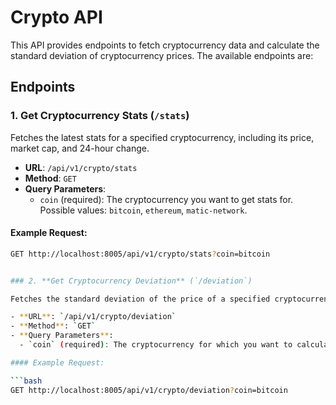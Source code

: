 # Crypto API

This API provides endpoints to fetch cryptocurrency data and calculate the standard deviation of cryptocurrency prices. The available endpoints are:

## Endpoints

### 1. **Get Cryptocurrency Stats** (`/stats`)

Fetches the latest stats for a specified cryptocurrency, including its price, market cap, and 24-hour change.

- **URL**: `/api/v1/crypto/stats`
- **Method**: `GET`
- **Query Parameters**:
  - `coin` (required): The cryptocurrency you want to get stats for. Possible values: `bitcoin`, `ethereum`, `matic-network`.
  
#### Example Request:

```bash
GET http://localhost:8005/api/v1/crypto/stats?coin=bitcoin


### 2. **Get Cryptocurrency Deviation** (`/deviation`)

Fetches the standard deviation of the price of a specified cryptocurrency based on the last 100 records.

- **URL**: `/api/v1/crypto/deviation`
- **Method**: `GET`
- **Query Parameters**:
  - `coin` (required): The cryptocurrency for which you want to calculate the standard deviation. Possible values: `bitcoin`, `ethereum`, `matic-network`.

#### Example Request:

```bash
GET http://localhost:8005/api/v1/crypto/deviation?coin=bitcoin
